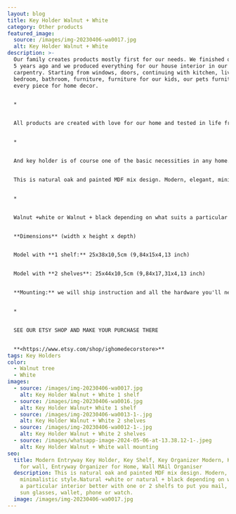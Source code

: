 ```yaml
---
layout: blog
title: Key Holder Walnut + White
category: Other products
featured_image:
  source: /images/img-20230406-wa0017.jpg
  alt: Key Holder Walnut + White
description: >-
  Our family creates products mostly first for our needs. We finished our house
  5 years ago and we produced everything for our house interior in our
  carpentry. Starting from windows, doors, continuing with kitchen, living room,
  bedroom, bathroom, furniture, furniture for our kids, our pets furniture and
  every piece for home decor. 


  *


  All products are created with love for our home and tested in life from our family members and friends who rather often after seeing our products asked to make the same for them or for presents. This was also reason to start for our Etsy shop, just to share. We are happy for each purchase, really glad that people around the world like our products.


  *


  And key holder is of course one of the basic necessities in any home.


  This is natural oak and painted MDF mix design. Modern, elegant, minimalistic style. 


  *


  Walnut +white or Walnut + black depending on what suits a particular interior better with one or 2 shelfs to put you mail, bills, sun glasses, wallet, phone or watch.


  **Dimensions** (width x height x depth)


  Model with **1 shelf:** 25x38x10,5cm (9,84x15x4,13 inch)


  Model with **2 shelves**: 25x44x10,5cm (9,84x17,31x4,13 inch)


  **Mounting:** we will ship instruction and all the hardware you'll need to install together with product.


  *


  SEE OUR ETSY SHOP AND MAKE YOUR PURCHASE THERE


  **<https://www.etsy.com/shop/ighomedecorstore>**
tags: Key Holders
color:
  - Walnut tree
  - White
images:
  - source: /images/img-20230406-wa0017.jpg
    alt: Key Holder Walnut + White 1 shelf
  - source: /images/img-20230406-wa0016.jpg
    alt: Key Holder Walnut+ White 1 shelf
  - source: /images/img-20230406-wa0013-1-.jpg
    alt: Key Holder Walnut + White 2 shelves
  - source: /images/img-20230406-wa0012-1-.jpg
    alt: Key Holder Walnut + White 2 shelves
  - source: /images/whatsapp-image-2024-05-06-at-13.38.12-1-.jpeg
    alt: Key Holder Walnut + White wall mounting
seo:
  title: Modern Entryway Key Holder, Key Shelf, Key Organizer Modern, Key holder
    for wall, Entryway Organizer for Home, Wall MAil Organiser
  description: This is natural oak and painted MDF mix design. Modern, elegant,
    minimalistic style.Natural +white or natural + black depending on what suits
    a particular interior better with one or 2 shelfs to put you mail, bills,
    sun glasses, wallet, phone or watch.
  image: /images/img-20230406-wa0017.jpg
---
```

